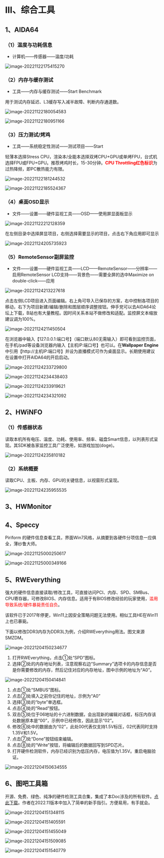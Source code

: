 # Ⅲ、综合工具
## 1、AIDA64

### （1）温度与功耗信息

* 计算机——传感器——温度/功耗

![image-20221122175415270](imgs/image-20221122175415270.png)

### （2）内存与缓存测试

* 工具——内存与缓存测试——Start Benchmark

用于测试内存延迟、L3缓存写入减半故障、判断内存通道数。

![image-20221122180054583](imgs/image-20221122180054583.png)

![image-20221122180951166](imgs/image-20221122180951166.png)

### （3）压力测试/烤鸡

* 工具——系统稳定性测试——测试项目——Start

轻薄本选择Stress CPU，渲染本/全能本选择双烤CPU+GPU或单烤FPU，台式机选择FPU或FPU+GPU。推荐烤鸡时长，15-30分钟。<font color="red">**CPU Throttling红色标识**</font>为过热降频，即PC散热能力有限。

![image-20221122181244532](imgs/image-20221122181244532.png)

![image-20221122185524367](imgs/image-20221122185524367.png)

### （4）桌面OSD显示

* 文件——设置——硬件监视工具——OSD——使用屏显面板显示

![image-20221122212128359](imgs/image-20221122212128359.png)

在左侧目录中选择屏显项目，右侧选择需要显示的项目，点击右下角应用即可显示

![image-20221124205735923](imgs/image-20221124205735923.png)

### （5）RemoteSensor副屏监控

* 文件——设置——硬件监视工具——LCD——RemoteSensor——分辨率——启用RemoteSensor LCD支持——背景色——需要全屏的选中Maximize on double-click——应用

![image-20221124213227618](imgs/image-20221124213227618.png)

点击左侧LCD项目进入页面编辑。右上角可导入已保存的方案，右中控制各项目的移动，右下为项目新建/编辑/删除和图层顺序调整按钮。伸手党可以去AIDA64论坛上下载，B站也有大量教程。因时间关系本站不做修改和适配。监控屏文本缩放建议调为100%。

![image-20221124211450504](imgs/image-20221124211450504.png)

在浏览器中输入【127.0.0.1:端口号】（端口默认80无需输入）即可看到监控页面，在手机/pad等设备浏览器内输入【主机IP:端口号】也可以。在**Wallpaper Engine**中引用【http://主机IP:端口号】并设为直播模式可作为桌面显示。长期使用建议在设置中打开AIDA64的开启启动。

![image-20221124233729800](imgs/image-20221124233729800.png)

![image-20221124234438403](imgs/image-20221124234438403.png)

![image-20221124233919621](imgs/image-20221124233919621.png)

![image-20221124234321092](imgs/image-20221124234321092.png)

## 2、HWiNFO

### （1）传感器状态

读取本机所有电压、温度、功耗、使用率、频率、磁盘Smart信息，以列表形式呈现。其SDK被各家监控工具广泛使用，如游戏加加(doge)。

![image-20221124235810182](imgs/image-20221124235810182.png)

### （2）系统概要

读取CPU、主板、内存、GPU的关键信息，以视窗形式呈现。

![image-20221124235955535](imgs/image-20221124235955535.png)

## 3、HWMonitor



## 4、Speccy

 Piriform 的硬件信息查看工具，界面Win7风格，从摘要到各硬件分项信息一应俱全，薄纱鲁大师。

![image-20221125000250617](imgs/image-20221125000250617.png)

![image-20221125000349166](imgs/image-20221125000349166.png)

## 5、RWEverything

强大的硬件信息直接读取/修改工具，可直接访问PCI、内存、SPD、SMBus、CPU寄存器，可修改BIOS、内存信息。适用于有BIOS修改经验的玩家使用，<font color="red">滥用导致系统/硬件暴毙责任自负</font>。

该软件已于2017年停更，Win11上因安全策略问题无法使用。相似工具HE在Win11上也已暴毙。

下面以修改DDR3内存为DDR3L为例，介绍RWEverything用法。图文来源SMZDM。

![image-20221204150234677](imgs/image-20221204150234677.png)

1. 打开RWEverything，点击①处“SPD”图标。  
2. 选择②处的内存地址列表，注意观察右边“Summary”选项卡的内存信息是否是你需要修改的内存，然后记住对应的内存地址，图中示例的地址为“A0”。  

![image-20221204150414841](imgs/image-20221204150414841.png)

1. 点击①处“SMBUS”图标。  
2. 点击②处填入之前你记住的地址，示例为“A0”  
3. 选择③处的“byte”单选框。  
4. 点击④处的“Read”按钮。  
5. 双击⑤处位于06地址的十六进制数据，会出现新的编辑对话框，标压内存该处数据原本是“00”，示例中已经修改，因此显示“02”。  
6. 修改⑥处中的数据由为“02”，此处00代表仅支持1.5V标压，02代表同时支持1.35V和1.5V。  
7. 点击⑦处“Done”按钮结束编辑。  
8. 点击⑧处的“Write”按钮，将编辑后的数据回写到SPD芯片。  
9. 打开硬件检测软件，内存已经识别为低压内存，电压值为1.35V。重启电脑验证。

![image-20221204150634555](imgs/image-20221204150634555.png)

## 6、图吧工具箱

开源、免费、绿色、纯净的硬件检测工具合集，集成了本Doc涉及的所有软件。[点此下载](http://www.tbtool.cn/)。作者在2022.11版本中加入了简单的新手指引。方便易用，有手就会。

![image-20221204151348115](imgs/image-20221204151348115.png)

![image-20221204151405591](imgs/image-20221204151405591.png)

![image-20221204151455049](imgs/image-20221204151455049.png)

![image-20221204151509085](imgs/image-20221204151509085.png)

![image-20221204151540779](imgs/image-20221204151540779.png)
